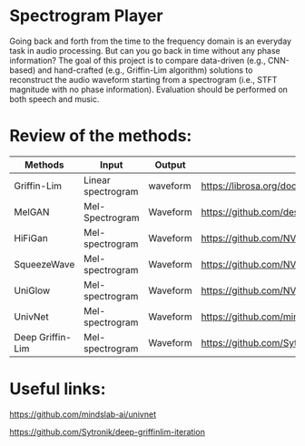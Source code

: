 # Spectrogram Player
Going back and forth from the time to the frequency domain is an everyday task in audio processing. But can you go back in time without any phase information? The goal of this project is to compare data-driven (e.g., CNN-based) and hand-crafted (e.g., Griffin-Lim algorithm) solutions to reconstruct the audio waveform starting from a spectrogram (i.e., STFT magnitude with no phase information). Evaluation should be performed on both speech and music.

# Review of the methods:
| Methods     | Input      | Output | Link | Parameters
| ----------- | ----------- |------- | ---- | ---- |
| Griffin-Lim | Linear spectrogram | waveform | https://librosa.org/doc/main/generated/librosa.griffinlim.html |
| MelGAN   | Mel-Spectrogram   | Waveform | https://github.com/descriptinc/melgan-neurips | https://github.com/descriptinc/melgan-neurips/blob/6488045bfba1975602288de07a58570c7b4d66ea/mel2wav/modules.py#L26
| HiFiGan  | Mel-spectrogram | Waveform | https://github.com/NVIDIA/NeMo/blob/75c166864541f8b90d525868512f0e4d8dac15da/nemo/collections/tts/models/hifigan.py | 
| SqueezeWave | Mel-spectrogram | Waveform | https://github.com/NVIDIA/NeMo/blob/75c166864541f8b90d525868512f0e4d8dac15da/nemo/collections/tts/models/squeezewave.py |
| UniGlow | Mel-spectrogram | Waveform | https://github.com/NVIDIA/NeMo/blob/75c166864541f8b90d525868512f0e4d8dac15da/nemo/collections/tts/models/uniglow.py |
| UnivNet | Mel-spectrogram | Waveform| https://github.com/mindslab-ai/univnet | 
| Deep Griffin-Lim | Mel-spectrogram | Waveform | https://github.com/Sytronik/deep-griffinlim-iteration | 

# Useful links:
https://github.com/mindslab-ai/univnet

https://github.com/Sytronik/deep-griffinlim-iteration
